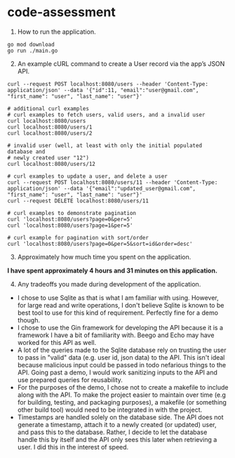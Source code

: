 # code-assessment

1. How to run the application.

```shell
go mod download
go run ./main.go
```

2. An example cURL command to create a User record via the app’s JSON API.

```shell
curl --request POST localhost:8080/users --header 'Content-Type: application/json' --data '{"id":11, "email":"user@gmail.com", "first_name": "user", "last_name": "user"}'
```

```shell
# additional curl examples
# curl examples to fetch users, valid users, and a invalid user
curl localhost:8080/users
curl localhost:8080/users/1
curl localhost:8080/users/2

# invalid user (well, at least with only the initial populated database and
# newly created user "12")
curl localhost:8080/users/12

# curl examples to update a user, and delete a user
curl --request POST localhost:8080/users/11 --header 'Content-Type: application/json' --data '{"email":"updated_user@gmail.com", "first_name": "user", "last_name": "user"}'
curl --request DELETE localhost:8080/users/11

# curl examples to demonstrate pagination
curl 'localhost:8080/users?page=0&per=5'
curl 'localhost:8080/users?page=1&per=5'

# curl example for pagination with sort/order
curl 'localhost:8080/users?page=0&per=5&sort=id&order=desc'
```

3. Approximately how much time you spent on the application.

**I have spent approximately 4 hours and 31 minutes on this application.**

4. Any tradeoffs you made during development of the application.

* I chose to use Sqlite as that is what I am familiar with using. However, for large read and write operations, I don't believe Sqlite is known to be best tool to use for this kind of requirement. Perfectly fine for a demo though.
* I chose to use the Gin framework for developing the API because it is a framework I have a bit of familiarity with. Beego and Echo may have worked for this API as well.
* A lot of the queries made to the Sqlite database rely on trusting the user to pass in "valid" data (e.g. user id, json data) to the API. This isn't ideal because malicious input could be passed in todo nefarious things to the API. Going past a demo, I would work sanitizing inputs to the API and use prepared queries for reusability.
* For the purposes of the demo, I chose not to create a makefile to include along with the API. To make the project easier to maintain over time (e.g for building, testing, and packaging purposes), a makefile (or something other build tool) would need to be integrated in with the project.
* Timestamps are handled solely on the database side. The API does not generate a timestamp, attach it to a newly created (or updated) user, and pass this to the database. Rather, I decide to let the database handle this by itself and the API only sees this later when retrieving a user. I did this in the interest of speed.
